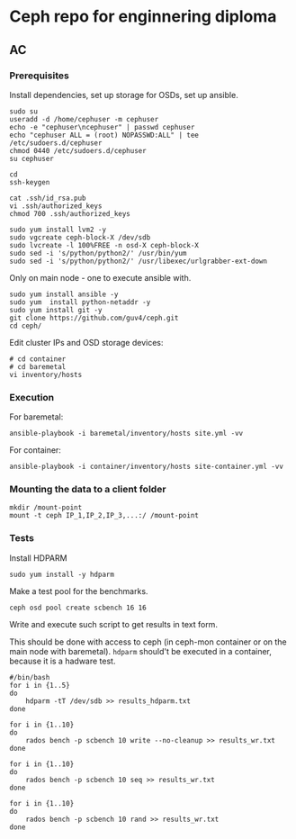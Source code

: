 # Ceph repo for enginnering diploma
## AC

### Prerequisites

Install dependencies, set up storage for OSDs, set up ansible.

```
sudo su
useradd -d /home/cephuser -m cephuser
echo -e "cephuser\ncephuser" | passwd cephuser
echo "cephuser ALL = (root) NOPASSWD:ALL" | tee /etc/sudoers.d/cephuser
chmod 0440 /etc/sudoers.d/cephuser
su cephuser
```
```
cd
ssh-keygen
```

```
cat .ssh/id_rsa.pub 
vi .ssh/authorized_keys
chmod 700 .ssh/authorized_keys 
```

```
sudo yum install lvm2 -y
sudo vgcreate ceph-block-X /dev/sdb
sudo lvcreate -l 100%FREE -n osd-X ceph-block-X
sudo sed -i 's/python/python2/' /usr/bin/yum
sudo sed -i 's/python/python2/' /usr/libexec/urlgrabber-ext-down
```

Only on main node - one to execute ansible with.
```
sudo yum install ansible -y
sudo yum  install python-netaddr -y
sudo yum install git -y
git clone https://github.com/guv4/ceph.git
cd ceph/
```
Edit cluster IPs and OSD storage devices:
```
# cd container
# cd baremetal
vi inventory/hosts
```


### Execution
For baremetal:
```
ansible-playbook -i baremetal/inventory/hosts site.yml -vv
```
For container:
```
ansible-playbook -i container/inventory/hosts site-container.yml -vv
```

### Mounting the data to a client folder
```
mkdir /mount-point
mount -t ceph IP_1,IP_2,IP_3,...:/ /mount-point 
```


### Tests
Install HDPARM
```
sudo yum install -y hdparm
```

Make a test pool for the benchmarks.
```
ceph osd pool create scbench 16 16
```

Write and execute such script to get results in text form.

This should be done with access to ceph (in ceph-mon container or on the main node with baremetal).
`hdparm` should't be executed in a container, because it is a hadware test.
```
#/bin/bash
for i in {1..5}
do
    hdparm -tT /dev/sdb >> results_hdparm.txt
done

for i in {1..10}
do
    rados bench -p scbench 10 write --no-cleanup >> results_wr.txt
done

for i in {1..10}
do
    rados bench -p scbench 10 seq >> results_wr.txt
done

for i in {1..10}
do
    rados bench -p scbench 10 rand >> results_wr.txt
done
```
